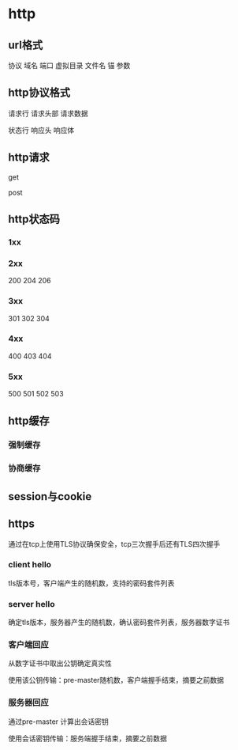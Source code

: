# http

## url格式

协议 域名 端口 虚拟目录 文件名 锚 参数

## http协议格式

请求行 请求头部 请求数据

状态行 响应头 响应体

## http请求

get

post

## http状态码

### 1xx

### 2xx

200 204 206

### 3xx

301 302 304

### 4xx

400 403 404

### 5xx

500 501 502 503

## http缓存

### 强制缓存

### 协商缓存

## session与cookie

## https

通过在tcp上使用TLS协议确保安全，tcp三次握手后还有TLS四次握手

### client hello

tls版本号，客户端产生的随机数，支持的密码套件列表

### server hello

确定tls版本，服务器产生的随机数，确认密码套件列表，服务器数字证书

### 客户端回应

从数字证书中取出公钥确定真实性

使用该公钥传输：pre-master随机数，客户端握手结束，摘要之前数据

### 服务器回应

通过pre-master 计算出会话密钥

使用会话密钥传输：服务端握手结束，摘要之前数据





